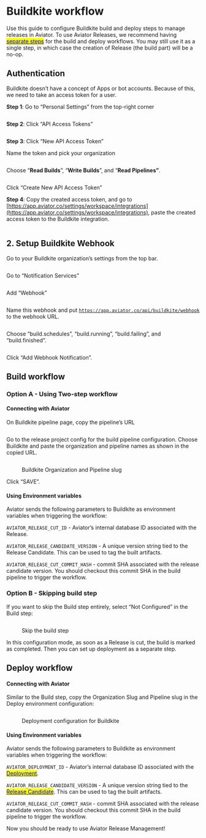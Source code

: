# Buildkite workflow

Use this guide to configure Buildkite build and deploy steps to manage releases in Aviator. To use Aviator Releases, we recommend having [<mark style="color:blue;">separate steps</mark>](../../concepts/two-step-delivery.md) for the build and deploy workflows. You may still use it as a single step, in which case the creation of Release (the build part) will be a no-op.

## Authentication

Buildkite doesn’t have a concept of Apps or bot accounts. Because of this, we need to take an access token for a user.

**Step 1**: Go to “Personal Settings” from the top-right corner

<figure><img src="../../../.gitbook/assets/Untitled.png" alt=""><figcaption></figcaption></figure>

**Step 2**: Click “API Access Tokens”

<figure><img src="../../../.gitbook/assets/Untitled (1).png" alt=""><figcaption></figcaption></figure>

**Step 3**: Click “New API Access Token”

Name the token and pick your organization

<figure><img src="../../../.gitbook/assets/Untitled (3).png" alt=""><figcaption></figcaption></figure>

Choose “**Read Builds**”, “**Write Builds**”, and “**Read Pipelines”**.

<figure><img src="../../../.gitbook/assets/Untitled (4).png" alt=""><figcaption></figcaption></figure>

Click “Create New API Access Token”

**Step 4**: Copy the created access token, and go to [https://app.aviator.co/settings/workspace/integrations](https://app.aviator.co/settings/workspace/integrations), paste the created access token to the Buildkite integration.

<figure><img src="../../../.gitbook/assets/Untitled (5).png" alt=""><figcaption></figcaption></figure>

## 2. Setup Buildkite Webhook

Go to your Buildkite organization’s settings from the top bar.

<figure><img src="../../../.gitbook/assets/Untitled (6).png" alt=""><figcaption></figcaption></figure>

Go to “Notification Services”



<figure><img src="../../../.gitbook/assets/Untitled (7).png" alt=""><figcaption></figcaption></figure>

Add “Webhook”

<figure><img src="../../../.gitbook/assets/Untitled (8).png" alt=""><figcaption></figcaption></figure>

Name this webhook and put [`https://app.aviator.co/api/buildkite/webhook`](https://app.aviator.co/api/buildkite/webhook) to the webhook URL.

<figure><img src="../../../.gitbook/assets/Untitled (9).png" alt=""><figcaption></figcaption></figure>

Choose “build.schedules”, “build.running”, “build.failing”, and “build.finished”.

<figure><img src="../../../.gitbook/assets/Untitled (10).png" alt=""><figcaption></figcaption></figure>

Click “Add Webhook Notification”.

## Build workflow

### Option A - Using Two-step workflow

#### Connecting with Aviator

On Buildkite pipeline page, copy the pipeline’s URL

<figure><img src="../../../.gitbook/assets/Untitled (11).png" alt=""><figcaption></figcaption></figure>

Go to the release project config for the build pipeline configuration. Choose Buildkite and paste the organization and pipeline names as shown in the copied URL.

<figure><img src="../../../.gitbook/assets/Screenshot 2024-07-09 at 11.43.43 AM (1).png" alt=""><figcaption><p>Buildkite Organization and Pipeline slug</p></figcaption></figure>

Click “SAVE”.

#### Using Environment variables

Aviator sends the following parameters to Buildkite as environment variables when triggering the workflow:

`AVIATOR_RELEASE_CUT_ID` - Aviator’s internal database ID associated with the Release.

`AVIATOR_RELEASE_CANDIDATE_VERSION` - A unique version string tied to the Release Candidate. This can be used to tag the built artifacts.

`AVIATOR_RELEASE_CUT_COMMIT_HASH` - commit SHA associated with the release candidate version. You should checkout this commit SHA in the build pipeline to trigger the workflow.

### Option B - Skipping build step

If you want to skip the Build step entirely, select “Not Configured” in the Build step:

<figure><img src="../../../.gitbook/assets/Screenshot 2024-07-08 at 8.59.22 AM (2).png" alt=""><figcaption><p>Skip the build step</p></figcaption></figure>

In this configuration mode, as soon as a Release is cut, the build is marked as completed. Then you can set up deployment as a separate step.

## Deploy workflow

#### Connecting with Aviator

Similar to the Build step, copy the Organization Slug and Pipeline slug in the Deploy environment configuration:

<figure><img src="../../../.gitbook/assets/Screenshot 2024-07-09 at 11.52.06 AM.png" alt=""><figcaption><p>Deployment configuration for Buildkite</p></figcaption></figure>

#### Using Environment variables

Aviator sends the following parameters to Buildkite as environment variables when triggering the workflow:

`AVIATOR_DEPLOYMENT_ID` - Aviator’s internal database ID associated with the [<mark style="color:blue;">Deployment</mark>](../../concepts/terminology.md#deployment).

`AVIATOR_RELEASE_CANDIDATE_VERSION` - A unique version string tied to the [<mark style="color:blue;">Release Candidate</mark>](../../concepts/terminology.md#release-candidate). This can be used to tag the built artifacts.

`AVIATOR_RELEASE_CUT_COMMIT_HASH` - commit SHA associated with the release candidate version. You should checkout this commit SHA in the build pipeline to trigger the workflow.

Now you should be ready to use Aviator Release Management!
